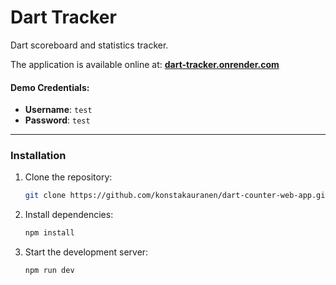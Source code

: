 # Dart Tracker 

Dart scoreboard and statistics tracker.

The application is available online at: **[dart-tracker.onrender.com](https://dart-tracker.onrender.com/)**  

#### Demo Credentials:
- **Username**: `test`  
- **Password**: `test`  


---

### Installation  

1. Clone the repository:  
   ```bash  
   git clone https://github.com/konstakauranen/dart-counter-web-app.git 
   ```  

2. Install dependencies:  
   ```bash  
   npm install  
   ```  

3. Start the development server:  
   ```bash  
   npm run dev  
   ```  



